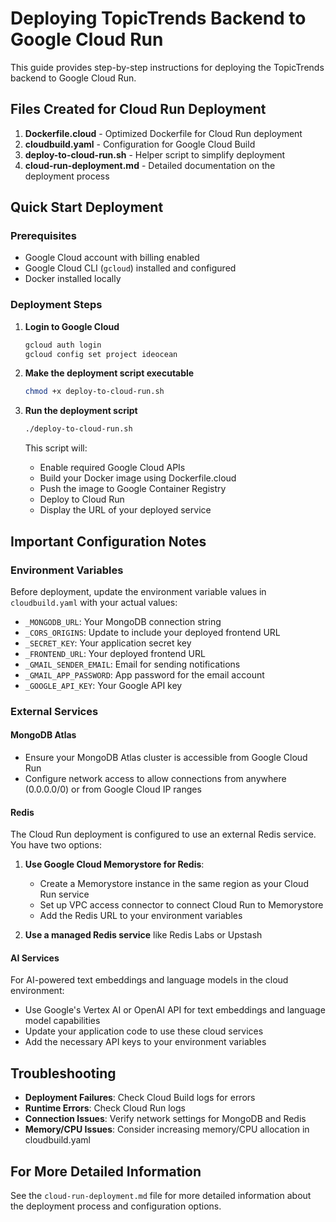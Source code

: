 # Deploying TopicTrends Backend to Google Cloud Run

This guide provides step-by-step instructions for deploying the TopicTrends backend to Google Cloud Run.

## Files Created for Cloud Run Deployment

1. **Dockerfile.cloud** - Optimized Dockerfile for Cloud Run deployment
2. **cloudbuild.yaml** - Configuration for Google Cloud Build
3. **deploy-to-cloud-run.sh** - Helper script to simplify deployment
4. **cloud-run-deployment.md** - Detailed documentation on the deployment process

## Quick Start Deployment

### Prerequisites

- Google Cloud account with billing enabled
- Google Cloud CLI (`gcloud`) installed and configured
- Docker installed locally

### Deployment Steps

1. **Login to Google Cloud**

   ```bash
   gcloud auth login
   gcloud config set project ideocean
   ```

2. **Make the deployment script executable**

   ```bash
   chmod +x deploy-to-cloud-run.sh
   ```

3. **Run the deployment script**

   ```bash
   ./deploy-to-cloud-run.sh
   ```

   This script will:
   - Enable required Google Cloud APIs
   - Build your Docker image using Dockerfile.cloud
   - Push the image to Google Container Registry
   - Deploy to Cloud Run
   - Display the URL of your deployed service

## Important Configuration Notes

### Environment Variables

Before deployment, update the environment variable values in `cloudbuild.yaml` with your actual values:

- `_MONGODB_URL`: Your MongoDB connection string
- `_CORS_ORIGINS`: Update to include your deployed frontend URL
- `_SECRET_KEY`: Your application secret key
- `_FRONTEND_URL`: Your deployed frontend URL
- `_GMAIL_SENDER_EMAIL`: Email for sending notifications
- `_GMAIL_APP_PASSWORD`: App password for the email account
- `_GOOGLE_API_KEY`: Your Google API key

### External Services

#### MongoDB Atlas

- Ensure your MongoDB Atlas cluster is accessible from Google Cloud Run
- Configure network access to allow connections from anywhere (0.0.0.0/0) or from Google Cloud IP ranges

#### Redis

The Cloud Run deployment is configured to use an external Redis service. You have two options:

1. **Use Google Cloud Memorystore for Redis**:
   - Create a Memorystore instance in the same region as your Cloud Run service
   - Set up VPC access connector to connect Cloud Run to Memorystore
   - Add the Redis URL to your environment variables

2. **Use a managed Redis service** like Redis Labs or Upstash

#### AI Services

For AI-powered text embeddings and language models in the cloud environment:

- Use Google's Vertex AI or OpenAI API for text embeddings and language model capabilities
- Update your application code to use these cloud services
- Add the necessary API keys to your environment variables

## Troubleshooting

- **Deployment Failures**: Check Cloud Build logs for errors
- **Runtime Errors**: Check Cloud Run logs
- **Connection Issues**: Verify network settings for MongoDB and Redis
- **Memory/CPU Issues**: Consider increasing memory/CPU allocation in cloudbuild.yaml

## For More Detailed Information

See the `cloud-run-deployment.md` file for more detailed information about the deployment process and configuration options.